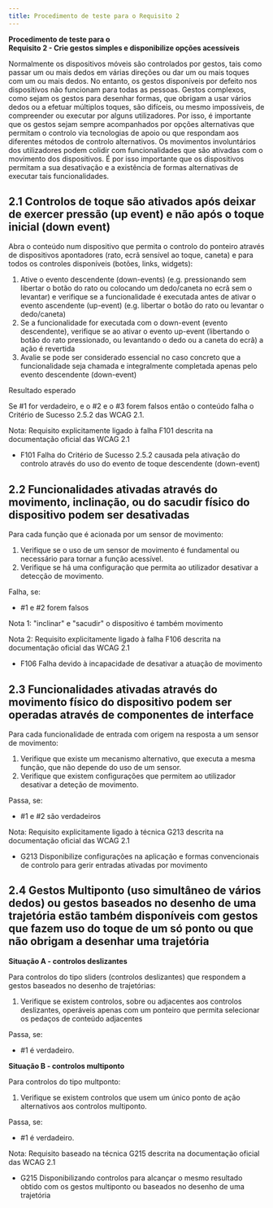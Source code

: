 ```yaml
---
title: Procedimento de teste para o Requisito 2 
---
```


**Procedimento de teste para o**<br>**Requisito 2 - Crie gestos simples e disponibilize opções acessíveis**

Normalmente os dispositivos móveis são controlados por gestos, tais como passar um ou mais dedos em várias direções ou dar um ou mais toques com um ou mais dedos. No entanto, os gestos disponíveis por defeito nos dispositivos não funcionam para todas as pessoas. Gestos complexos, como sejam os gestos para desenhar formas, que obrigam a usar vários dedos ou a efetuar múltiplos toques, são difíceis, ou mesmo impossíveis, de compreender ou executar por alguns utilizadores. Por isso, é importante que os gestos sejam sempre acompanhados por opções alternativas que permitam o controlo via tecnologias de apoio ou que respondam aos diferentes métodos de controlo alternativos. Os movimentos involuntários dos utilizadores podem colidir com funcionalidades que são ativadas com o movimento dos dispositivos. É por isso importante que os dispositivos permitam a sua desativação e a existência de formas alternativas de executar tais funcionalidades.

## 2.1 Controlos de toque são ativados após deixar de exercer pressão (up event) e não após o toque inicial (down event)


Abra o conteúdo num dispositivo que permita o controlo do ponteiro através de dispositivos apontadores (rato, ecrã sensível ao toque, caneta) e para todos os controles disponíveis (botões, links, widgets):


1. Ative o evento descendente (down-events) (e.g. pressionando sem libertar o botão do rato ou colocando um dedo/caneta no ecrã sem o levantar) e verifique se a funcionalidade é executada antes de ativar o evento ascendente (up-event) (e.g. libertar o botão do rato ou levantar o dedo/caneta)
2. Se a funcionalidade for executada com o down-event (evento descendente), verifique se ao ativar o evento up-event (libertando o botão do rato pressionado, ou levantando o dedo ou a caneta do ecrã) a ação é revertida
3. Avalie se pode ser considerado essencial no caso concreto que a funcionalidade seja chamada e integralmente completada apenas pelo evento descendente (down-event)

Resultado esperado

Se #1 for verdadeiro, e o #2 e o #3 forem falsos então o conteúdo falha o Critério de Sucesso 2.5.2 das WCAG 2.1.


Nota: Requisito explicitamente ligado à falha F101 descrita na documentação oficial das WCAG 2.1

- F101 Falha do Critério de Sucesso 2.5.2 causada pela ativação do controlo através do uso do evento de toque descendente (down-event)

## 2.2 Funcionalidades ativadas através do movimento, inclinação, ou do sacudir físico do dispositivo podem ser desativadas

Para cada função que é acionada por um sensor de movimento:

1. Verifique se o uso de um sensor de movimento é fundamental ou necessário para tornar a função acessível.
2. Verifique se há uma configuração que permita ao utilizador desativar a detecção de movimento.

Falha, se:

- #1 e #2 forem falsos

Nota 1: "inclinar" e "sacudir" o dispositivo é também movimento

Nota 2: Requisito explicitamente ligado à falha F106 descrita na documentação oficial das WCAG 2.1

- F106 Falha devido à incapacidade de desativar a atuação de movimento

## 2.3 Funcionalidades ativadas através do movimento físico do dispositivo podem ser operadas através de componentes de interface

Para cada funcionalidade de entrada com origem na resposta a um sensor de movimento:

1. Verifique que existe um mecanismo alternativo, que executa a mesma função, que não depende do uso de um sensor.
2. Verifique que existem configurações que permitem ao utilizador desativar a deteção de movimento.

Passa, se:

- #1 e #2 são verdadeiros

Nota: Requisito explicitamente ligado à técnica G213 descrita na documentação oficial das WCAG 2.1

- G213 Disponibilize configurações na aplicação e formas convencionais de controlo para gerir entradas ativadas por movimento

## 2.4 Gestos Multiponto (uso simultâneo de vários dedos) ou gestos baseados no desenho de uma trajetória estão também disponíveis com gestos que fazem uso do toque de um só ponto ou que não obrigam a desenhar uma trajetória


**Situação A - controlos deslizantes**

Para controlos do tipo sliders (controlos deslizantes) que respondem a gestos baseados no desenho de trajetórias:

1. Verifique se existem controlos, sobre ou adjacentes aos controlos deslizantes, operáveis apenas com um ponteiro que permita selecionar os pedaços de conteúdo adjacentes


Passa, se:

- #1 é verdadeiro.

**Situação B - controlos multiponto**

Para controlos do tipo multponto:

1. Verifique se existem controlos que usem um único ponto de ação alternativos aos controlos multiponto. 

Passa, se:

- #1 é verdadeiro.

Nota: Requisito baseado na técnica G215 descrita na documentação oficial das WCAG 2.1

- G215 Disponibilizando controlos para alcançar o mesmo resultado obtido com os gestos multiponto ou baseados no desenho de uma trajetória
